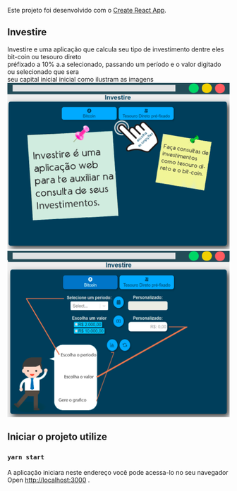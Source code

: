 Este projeto foi desenvolvido com o [Create React App](https://github.com/facebook/create-react-app).

## Investire

Investire e uma aplicação que calcula seu tipo de investimento dentre eles bit-coin ou tesouro direto <br />préfixado a 10% a.a selecionado, passando um período e o valor digitado ou selecionado que sera <br />seu capital inicial inicial como ilustram as imagens
  <a href="">
    <img src="./docs/image1.png"/>
    <img src="./docs/image2.png"/>
  </a>
## Iniciar o projeto utilize
### `yarn start`

A aplicação iniciara neste endereço você pode acessa-lo no seu navegador Open [http://localhost:3000](http://localhost:3000) .<br />
